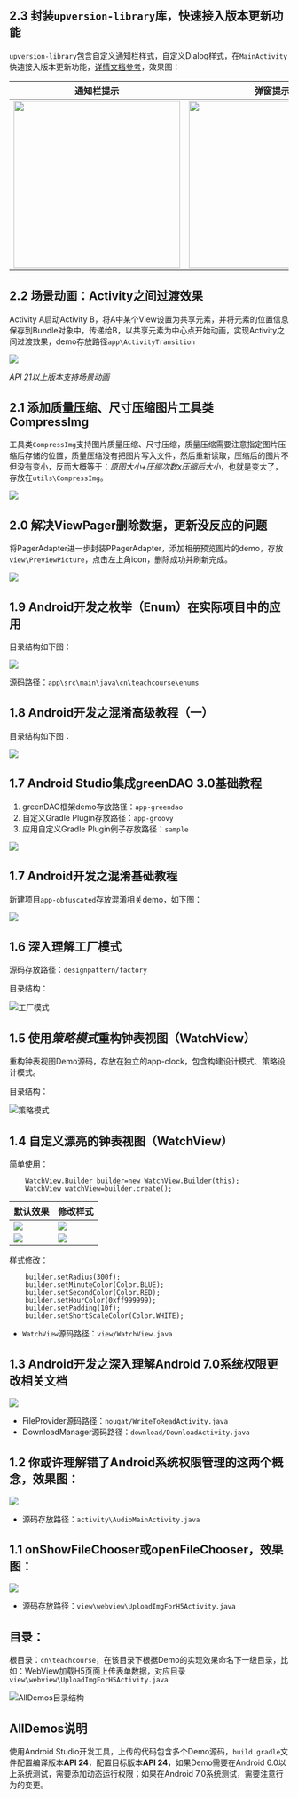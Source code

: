 ## 2.3 封装`upversion-library`库，快速接入版本更新功能 ##
`upversion-library`包含自定义通知栏样式，自定义Dialog样式，在`MainActivity`快速接入版本更新功能，[详情文档参考](../upversion/README.md)，效果图：

| 通知栏提示 | 弹窗提示 | 版本更新 |
| ----- | ----- | ----- |
| <img src="20180111102322.jpg" width=300/> | <img src="20180111102507.jpg" width=300/> | <img src="20180111102542.jpg" width="300px"/> |

## 2.2 场景动画：Activity之间过渡效果 ##
Activity A启动Activity B，将A中某个View设置为共享元素，并将元素的位置信息保存到Bundle对象中，传递给B，以共享元素为中心点开始动画，实现Activity之间过渡效果，demo存放路径`app\ActivityTransition`

![](201712232129.gif)

*API 21以上版本支持场景动画*

## 2.1 添加质量压缩、尺寸压缩图片工具类CompressImg ##
工具类`CompressImg`支持图片质量压缩、尺寸压缩，质量压缩需要注意指定图片压缩后存储的位置，质量压缩没有把图片写入文件，然后重新读取，压缩后的图片不但没有变小，反而大概等于：*原图大小+压缩次数x压缩后大小*，也就是变大了，存放在`utils\CompressImg`。

![](20171223213731.jpg)

## 2.0 解决ViewPager删除数据，更新没反应的问题 ##
将PagerAdapter进一步封装PPagerAdapter，添加相册预览图片的demo，存放`view\PreviewPicture`，点击左上角icon，删除成功并刷新完成。

![](20171222110334.jpg)

## 1.9 Android开发之枚举（Enum）在实际项目中的应用 ##
目录结构如下图：

![](20170906170356.jpg)

源码路径：`app\src\main\java\cn\teachcourse\enums`

## 1.8 Android开发之混淆高级教程（一） ##
目录结构如下图：

![](20170903162658.jpg)

## 1.7 Android Studio集成greenDAO 3.0基础教程 ##
1. greenDAO框架demo存放路径：`app-greendao`
2. 自定义Gradle Plugin存放路径：`app-groovy`
3. 应用自定义Gradle Plugin例子存放路径：`sample`

![](20170828160736.jpg)

## 1.7 Android开发之混淆基础教程 ##
新建项目`app-obfuscated`存放混淆相关demo，如下图：

![](20170830162949.jpg)


## 1.6 深入理解工厂模式 ##
源码存放路径：`designpattern/factory`

目录结构：

![工厂模式](20170804151154.jpg)


## 1.5 使用*策略模式*重构钟表视图（WatchView） ##
重构钟表视图Demo源码，存放在独立的app-clock，包含构建设计模式、策略设计模式。

目录结构：

![策略模式](20170706102428.jpg)


## 1.4 自定义漂亮的钟表视图（WatchView） ##
简单使用：
```
    WatchView.Builder builder=new WatchView.Builder(this);
    WatchView watchView=builder.create();
```
| 默认效果 | 修改样式 |
| ----- | ----- |
| ![](201704211514.gif) | ![](201704211517.gif) |
| ![](201704211515.gif) | ![](201704211516.gif) |

样式修改：
```
    builder.setRadius(300f);
    builder.setMinuteColor(Color.BLUE);
    builder.setSecondColor(Color.RED);
    builder.setHourColor(0xff999999);
    builder.setPadding(10f);
    builder.setShortScaleColor(Color.WHITE);
```

- `WatchView`源码路径：`view/WatchView.java`


## 1.3 Android开发之深入理解Android 7.0系统权限更改相关文档
![](201703131736.gif)

- FileProvider源码路径：`nougat/WriteToReadActivity.java`
- DownloadManager源码路径：`download/DownloadActivity.java`


## 1.2 你或许理解错了Android系统权限管理的这两个概念，效果图：
![](201703131740.gif)

- 源码存放路径：`activity\AudioMainActivity.java`


## 1.1 onShowFileChooser或openFileChooser，效果图：
![](201703131736.gif)

- 源码存放路径：`view\webview\UploadImgForH5Activity.java`

## 目录：
根目录：`cn\teachcourse`，在该目录下根据Demo的实现效果命名下一级目录，比如：WebView加载H5页面上传表单数据，对应目录`view\webview\UploadImgForH5Activity.java`

![AllDemos目录结构](20170313173205.png)

## AllDemos说明
使用Android Studio开发工具，上传的代码包含多个Demo源码，`build.gradle`文件配置编译版本**API 24**，配置目标版本**API 24**，如果Demo需要在Android 6.0以上系统测试，需要添加动态运行权限；如果在Android 7.0系统测试，需要注意行为的变更。







